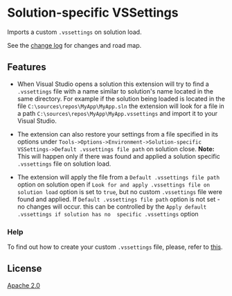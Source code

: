 # Solution-specific VSSettings

Imports a custom `.vssettings` on solution load.

See the [change log](https://raw.githubusercontent.com/iron-software/SolutionSpecificVSSettings/master/CHANGELOG.md) for changes and road map.

## Features
* When Visual Studio opens a solution this extension will try to find a 
`.vssettings` file with a name similar to solution's name located in the same 
directory. For example if the solution being loaded is located in the file 
`C:\sources\repos\MyApp\MyApp.sln` the extension will look for a file in a path 
`C:\sources\repos\MyApp\MyApp.vssettings` and import it to your Visual Studio.

* The extension can also restore your settings from a file specified in its 
options under 
`Tools->Options->Environment->Solution-specific VSSettings->Default .vssettings file path` 
on solution close. **Note:** This will happen only if there was found and applied a solution 
specific `.vssettings` file on solution load.

* The extension will apply the file from a `Default .vssettings file path` option 
on solution open if `Look for and apply .vssettings file on solution load` 
option is set to `true`, but no custom `.vssettings` file were found and applied. 
If `Default .vssettings file path` option is not set - no changes will occur. 
this can be controlled by the `Apply default .vssettings if solution has no 
specific .vssettings` option

### Help
To find out how to create your custom `.vssettings` file, please, refer to 
[this](https://learn.microsoft.com/en-us/visualstudio/ide/reference/import-and-export-settings-command?view=vs-2022).

## License
[Apache 2.0](https://raw.githubusercontent.com/iron-software/SolutionSpecificVSSettings/master/LICENSE)